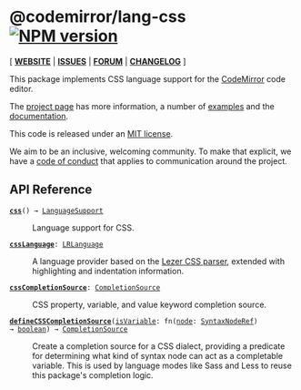 <!-- NOTE: README.md is generated from src/README.md -->

# @codemirror/lang-css [![NPM version](https://img.shields.io/npm/v/@codemirror/lang-css.svg)](https://www.npmjs.org/package/@codemirror/lang-css)

[ [**WEBSITE**](https://codemirror.net/) | [**ISSUES**](https://github.com/codemirror/dev/issues) | [**FORUM**](https://discuss.codemirror.net/c/next/) | [**CHANGELOG**](https://github.com/codemirror/lang-css/blob/main/CHANGELOG.md) ]

This package implements CSS language support for the
[CodeMirror](https://codemirror.net/) code editor.

The [project page](https://codemirror.net/) has more information, a
number of [examples](https://codemirror.net/examples/) and the
[documentation](https://codemirror.net/docs/).

This code is released under an
[MIT license](https://github.com/codemirror/lang-css/tree/main/LICENSE).

We aim to be an inclusive, welcoming community. To make that explicit,
we have a [code of
conduct](http://contributor-covenant.org/version/1/1/0/) that applies
to communication around the project.

## API Reference

<dl>
<dt id="user-content-css">
  <code><strong><a href="#user-content-css">css</a></strong>() → <a href="https://codemirror.net/docs/ref#language.LanguageSupport">LanguageSupport</a></code></dt>

<dd><p>Language support for CSS.</p>
</dd>
<dt id="user-content-csslanguage">
  <code><strong><a href="#user-content-csslanguage">cssLanguage</a></strong>: <a href="https://codemirror.net/docs/ref#language.LRLanguage">LRLanguage</a></code></dt>

<dd><p>A language provider based on the <a href="https://github.com/lezer-parser/css">Lezer CSS
parser</a>, extended with
highlighting and indentation information.</p>
</dd>
<dt id="user-content-csscompletionsource">
  <code><strong><a href="#user-content-csscompletionsource">cssCompletionSource</a></strong>: <a href="https://codemirror.net/docs/ref#autocomplete.CompletionSource">CompletionSource</a></code></dt>

<dd><p>CSS property, variable, and value keyword completion source.</p>
</dd>
<dt id="user-content-definecsscompletionsource">
  <code><strong><a href="#user-content-definecsscompletionsource">defineCSSCompletionSource</a></strong>(<a id="user-content-definecsscompletionsource^isvariable" href="#user-content-definecsscompletionsource^isvariable">isVariable</a>: fn(<a id="user-content-definecsscompletionsource^isvariable^node" href="#user-content-definecsscompletionsource^isvariable^node">node</a>: <a href="https://lezer.codemirror.net/docs/ref/#common.SyntaxNodeRef">SyntaxNodeRef</a>) → <a href="https://developer.mozilla.org/en-US/docs/Web/JavaScript/Reference/Global_Objects/Boolean">boolean</a>) → <a href="https://codemirror.net/docs/ref#autocomplete.CompletionSource">CompletionSource</a></code></dt>

<dd><p>Create a completion source for a CSS dialect, providing a
predicate for determining what kind of syntax node can act as a
completable variable. This is used by language modes like Sass and
Less to reuse this package's completion logic.</p>
</dd>
</dl>
